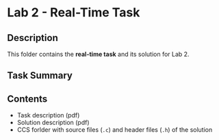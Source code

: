# Lab 2 - Real-Time Task

## Description
This folder contains the **real-time task** and its solution for Lab 2.

## Task Summary
<!-- Add a short description of the task here, e.g., how the buttons behave, what hardware is controlled, etc. -->

## Contents
- Task description (pdf)
- Solution description (pdf)
- CCS forlder with source files (`.c`) and header files (`.h`) of the solution
